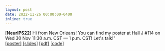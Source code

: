 ```yaml
---
layout: post
date: 2022-11-26 00:00:00-0400
inline: true
---
```


[**NeurIPS22**] Hi from New Orleans! You can find my poster at Hall J #114 on Wed 30 Nov 11:30 a.m. CST — 1 p.m. CST! Let's talk!"
<br>
<a href="https://ipeis.github.io/assets/pdf/NeurIPS_poster.pdf">[poster]</a>
<a href="https://ipeis.github.io/assets/pdf/NeurIPS_presentation.pdf">[slides]</a>
<a href="https://arxiv.org/pdf/2202.04599.pdf">[pdf]</a>
<a href="https://github.com/ipeis/HH-VAEM">[code]</a>
